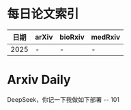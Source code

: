 # 每日论文索引

| 日期 | arXiv | bioRxiv | medRxiv |
|------|-------|---------|---------|
| 2025 | - | - | - |


































































































































































































































































































































































































































































# Arxiv Daily


DeepSeek，你记一下我做如下部署 -- 101

